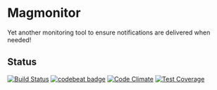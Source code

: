 # Magmonitor

Yet another monitoring tool to ensure notifications are delivered when needed!

## Status

[![Build Status](https://travis-ci.org/magma-labs/magmonitor.svg?branch=master)](https://travis-ci.org/magma-labs/magmonitor)
[![codebeat badge](https://codebeat.co/badges/4559d572-dc55-4d5a-88ca-103e94225375)](https://codebeat.co/projects/github-com-magma-labs-magmonitor-master)
[![Code Climate](https://codeclimate.com/github/magma-labs/magmonitor/badges/gpa.svg)](https://codeclimate.com/github/magma-labs/magmonitor)
[![Test Coverage](https://codeclimate.com/github/magma-labs/magmonitor/badges/coverage.svg)](https://codeclimate.com/github/magma-labs/magmonitor/coverage)
